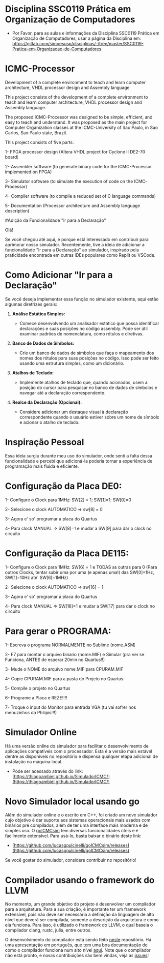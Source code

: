 # Disciplina SSC0119 Prática em Organização de Computadores
- Por Favor, para as aulas e informações da Disciplina SSC0119 Prática em Organização de Computadores, usar a página da Disciplina em: https://gitlab.com/simoesusp/disciplinas/-/tree/master/SSC0119-Pratica-em-Organizacao-de-Computadores


# ICMC-Processor
Development of a complete environment to teach and learn computer architecture, VHDL processor design and Assembly language

This project consists of the development of a complete environment to teach and learn computer architecture, VHDL processor design and Assembly language.

The proposed ICMC-Processor was designed to be simple, efficient, and easy to teach and understand. It was proposed as the main project for Computer Organization classes at the ICMC-University of Sao Paulo, in Sao Carlos, Sao Paulo state, Brazil.

This project consists of five parts:

1-	FPGA processor design (Altera VHDL project for Cyclone II DE2-70 board)

2-	Assembler software (to generate binary code for the ICMC-Processor implemented on FPGA)

3-	Simulator software (to simulate the execution of code on the ICMC-Processor)

4-	Compiler software (to compile a reduced set of  C language commands)

5-	Documentation (Processor architecture and Assembly language description)

#Adição da Funcionalidade "Ir para a Declaração"

Olá!

Se você chegou até aqui, é porque está interessado em contribuir para aprimorar nosso simulador. Recentemente, tive a ideia de adicionar a funcionalidade "Ir para a Declaração" ao simulador, inspirado pela praticidade encontrada em outras IDEs populares como Replit ou VSCode.

# Como Adicionar "Ir para a Declaração"

Se você deseja implementar essa função no simulador existente, aqui estão algumas diretrizes gerais:

1. **Análise Estática Simples:**
   - Comece desenvolvendo um analisador estático que possa identificar declarações e suas posições no código assembly. Pode ser útil examinar padrões de nomenclatura, como rótulos e diretivas.

2. **Banco de Dados de Símbolos:**
   - Crie um banco de dados de símbolos que faça o mapeamento dos nomes dos rótulos para suas posições no código. Isso pode ser feito usando uma estrutura simples, como um dicionário.

3. **Atalhos de Teclado:**
   - Implemente atalhos de teclado que, quando acionados, usem a posição do cursor para pesquisar no banco de dados de símbolos e navegar até a declaração correspondente.

4. **Realce da Declaração (Opcional):**
   - Considere adicionar um destaque visual à declaração correspondente quando o usuário estiver sobre um nome de símbolo e acionar o atalho de teclado.

# Inspiração Pessoal

Essa ideia surgiu durante meu uso do simulador, onde senti a falta dessa funcionalidade e percebi que adicioná-la poderia tornar a experiência de programação mais fluida e eficiente.

# Configuração da Placa DE0:

1- Configure o Clock para 1MHz: SW[2] = 1; SW[1]=1; SW[0]=0

2- Selecione o clock AUTOMATICO => sw[8] = 0

3- Agora e' so' programar a placa do Quartus

4- Para clock MANUAL => SW[8]=1  e  mudar a SW[9] para dar o clock no circuito

# Configuração da Placa DE115:

1- Configure o Clock para 1MHz: SW[6] = 1   e TODAS as outras para 0 (Para outros Clocks, tentar subir uma por uma (e apenas uma!) das SW[0]=1Hz, SW[1]=10Hz  ate' SW[6]=1MHz)

2- Selecione o clock AUTOMATICO => sw[16] = 1

3- Agora e' so' programar a placa do Quartus

4- Para clock MANUAL => SW[16]=1  e  mudar a SW[17] para dar o clock no circuito

# Para gerar o PROGRAMA:

1- Escreva o programa NORMALMENTE no Sublime (nome.ASM)

2- F7 para montar o arquivo binario (nome.MIF) e Simular (pra ver se Funciona, ANTES de esperar 20min no Quartus!!)

3- Mude o NOME do arquivo nome.MIF para CPURAM.MIF

4- Copie CPURAM.MIF para a pasta do Projeto no Quartus

5- Compile o projeto no Quartus

6- Programe a Placa e REZE!!!!

7- Troque o  input do Monitor para entrada VGA (tu vai sofrer nos menuzinhos da Philipis!!!)

# Simulador Online

Há uma versão online do simulador para facilitar o desenvolvimento de aplicações compatíveis com o processador. Esta é a versão mais estável dentre as disponíveis no repositório e dispensa qualquer etapa adicional de instalação na máquina local. 

- Pode ser acessado através do link: [https://thiagoambiel.github.io/SimuladorICMC/](https://thiagoambiel.github.io/SimuladorICMC/)

# Novo Simulador local usando go

Além do simulador online e o escrito em C++, foi criado um novo simulador cujo objetivo é dar suporte aos sistemas operacionais mais usados com binários pré compilados, além de ter uma interface mais moderna e de simples uso. O [goICMCsim](https://github.com/lucasgpulcinelli/goICMCsim) tem diversas funcionalidades úteis e é facilmente extensível. Para usá-lo, basta baixar o binário deste link:
- [https://github.com/lucasgpulcinelli/goICMCsim/releases](https://github.com/lucasgpulcinelli/goICMCsim/releases)

Se você gostar do simulador, considere contribuir no repositório!

# Compilador usando o framework do LLVM

No momento, um grande objetivo do projeto é desenvolver um compilador para a arquitetura. Para a sua criação, é importante ter um framework extensível, pois não deve ser necessária a definição da linguagem de alto nível que deverá ser compilada, somente a descrição da arquitetura e como ela funciona. Para isso, é utilizado o framework do LLVM, o qual baseia o compilador clang, rustc, julia, entre outros.

O desenvolvimento do compilador está sendo feito [neste](https://github.com/lucasgpulcinelli/LLVM-ICMC-backend) repositório. Há uma apresentação em português, que tem uma boa documentação de como o compilador funciona num alto nível [aqui](https://docs.google.com/presentation/d/1gBzEu6jkQpzviPLqYvcLvQtvajxIN58WHAHa-J1ruJg/edit?usp=sharing). Note que o compilador não está pronto, e novas contribuições são bem vindas, veja as [issues](https://github.com/lucasgpulcinelli/LLVM-ICMC-backend/issues)!
